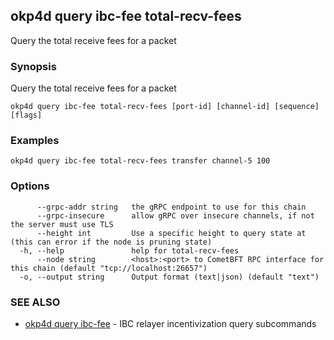 ## okp4d query ibc-fee total-recv-fees

Query the total receive fees for a packet

### Synopsis

Query the total receive fees for a packet

```
okp4d query ibc-fee total-recv-fees [port-id] [channel-id] [sequence] [flags]
```

### Examples

```
okp4d query ibc-fee total-recv-fees transfer channel-5 100
```

### Options

```
      --grpc-addr string   the gRPC endpoint to use for this chain
      --grpc-insecure      allow gRPC over insecure channels, if not the server must use TLS
      --height int         Use a specific height to query state at (this can error if the node is pruning state)
  -h, --help               help for total-recv-fees
      --node string        <host>:<port> to CometBFT RPC interface for this chain (default "tcp://localhost:26657")
  -o, --output string      Output format (text|json) (default "text")
```

### SEE ALSO

* [okp4d query ibc-fee](okp4d_query_ibc-fee.md)	 - IBC relayer incentivization query subcommands
